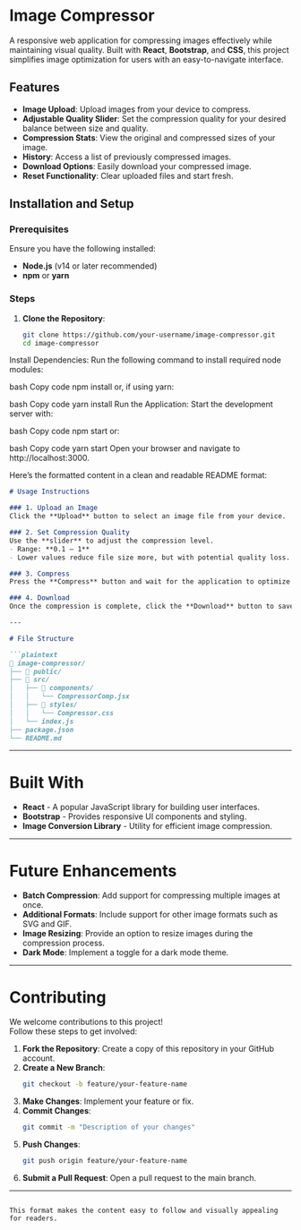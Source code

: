# Image Compressor

A responsive web application for compressing images effectively while maintaining visual quality. Built with **React**, **Bootstrap**, and **CSS**, this project simplifies image optimization for users with an easy-to-navigate interface.

## Features
- **Image Upload**: Upload images from your device to compress.
- **Adjustable Quality Slider**: Set the compression quality for your desired balance between size and quality.
- **Compression Stats**: View the original and compressed sizes of your image.
- **History**: Access a list of previously compressed images.
- **Download Options**: Easily download your compressed image.
- **Reset Functionality**: Clear uploaded files and start fresh.


## Installation and Setup

### Prerequisites
Ensure you have the following installed:
- **Node.js** (v14 or later recommended)
- **npm** or **yarn**

### Steps
1. **Clone the Repository**:
   ```bash
   git clone https://github.com/your-username/image-compressor.git
   cd image-compressor
Install Dependencies: Run the following command to install required node modules:

bash
Copy code
npm install
or, if using yarn:

bash
Copy code
yarn install
Run the Application: Start the development server with:

bash
Copy code
npm start
or:

bash
Copy code
yarn start
Open your browser and navigate to http://localhost:3000.

Here’s the formatted content in a clean and readable README format:  

```markdown
# Usage Instructions

### 1. Upload an Image
Click the **Upload** button to select an image file from your device.

### 2. Set Compression Quality
Use the **slider** to adjust the compression level.  
- Range: **0.1 – 1**  
- Lower values reduce file size more, but with potential quality loss.

### 3. Compress
Press the **Compress** button and wait for the application to optimize your image.

### 4. Download
Once the compression is complete, click the **Download** button to save the optimized image to your device.

---

# File Structure

```plaintext
📂 image-compressor/
├── 📂 public/
├── 📂 src/
│   ├── 📂 components/
│   │   └── CompressorComp.jsx
│   ├── 📂 styles/
│   │   └── Compressor.css
│   └── index.js
├── package.json
└── README.md
```

---

# Built With

- **React** - A popular JavaScript library for building user interfaces.
- **Bootstrap** - Provides responsive UI components and styling.
- **Image Conversion Library** - Utility for efficient image compression.

---

# Future Enhancements

- **Batch Compression**: Add support for compressing multiple images at once.
- **Additional Formats**: Include support for other image formats such as SVG and GIF.
- **Image Resizing**: Provide an option to resize images during the compression process.
- **Dark Mode**: Implement a toggle for a dark mode theme.

---

# Contributing

We welcome contributions to this project!  
Follow these steps to get involved:

1. **Fork the Repository**: Create a copy of this repository in your GitHub account.
2. **Create a New Branch**:  
   ```bash
   git checkout -b feature/your-feature-name
   ```
3. **Make Changes**: Implement your feature or fix.
4. **Commit Changes**:  
   ```bash
   git commit -m "Description of your changes"
   ```
5. **Push Changes**:  
   ```bash
   git push origin feature/your-feature-name
   ```
6. **Submit a Pull Request**: Open a pull request to the main branch.

---
``` 

This format makes the content easy to follow and visually appealing for readers.
